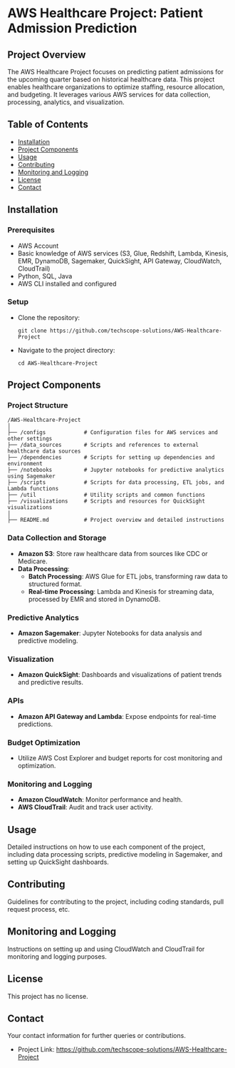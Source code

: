 # AWS Healthcare Project: Patient Admission Prediction

## Project Overview

The AWS Healthcare Project focuses on predicting patient admissions for the upcoming quarter based on historical healthcare data. This project enables healthcare organizations to optimize staffing, resource allocation, and budgeting. It leverages various AWS services for data collection, processing, analytics, and visualization.

## Table of Contents

- [Installation](#installation)
- [Project Components](#project-components)
- [Usage](#usage)
- [Contributing](#contributing)
- [Monitoring and Logging](#monitoring-and-logging)
- [License](#license)
- [Contact](#contact)

## Installation

### Prerequisites

- AWS Account
- Basic knowledge of AWS services (S3, Glue, Redshift, Lambda, Kinesis, EMR, DynamoDB, Sagemaker, QuickSight, API Gateway, CloudWatch, CloudTrail)
- Python, SQL, Java
- AWS CLI installed and configured

### Setup

- Clone the repository:
  ```
  git clone https://github.com/techscope-solutions/AWS-Healthcare-Project
  ```
- Navigate to the project directory:
  ```
  cd AWS-Healthcare-Project
  ```

## Project Components

### Project Structure

```
/AWS-Healthcare-Project
│
├── /configs            # Configuration files for AWS services and other settings
├── /data_sources       # Scripts and references to external healthcare data sources
├── /dependencies       # Scripts for setting up dependencies and environment
├── /notebooks          # Jupyter notebooks for predictive analytics using Sagemaker
├── /scripts            # Scripts for data processing, ETL jobs, and Lambda functions
├── /util               # Utility scripts and common functions
├── /visualizations     # Scripts and resources for QuickSight visualizations
│
├── README.md           # Project overview and detailed instructions
```

### Data Collection and Storage

- **Amazon S3**: Store raw healthcare data from sources like CDC or Medicare.
- **Data Processing**:
  - **Batch Processing**: AWS Glue for ETL jobs, transforming raw data to structured format.
  - **Real-time Processing**: Lambda and Kinesis for streaming data, processed by EMR and stored in DynamoDB.

### Predictive Analytics

- **Amazon Sagemaker**: Jupyter Notebooks for data analysis and predictive modeling.

### Visualization

- **Amazon QuickSight**: Dashboards and visualizations of patient trends and predictive results.

### APIs

- **Amazon API Gateway and Lambda**: Expose endpoints for real-time predictions.

### Budget Optimization

- Utilize AWS Cost Explorer and budget reports for cost monitoring and optimization.

### Monitoring and Logging

- **Amazon CloudWatch**: Monitor performance and health.
- **AWS CloudTrail**: Audit and track user activity.

## Usage

Detailed instructions on how to use each component of the project, including data processing scripts, predictive modeling in Sagemaker, and setting up QuickSight dashboards.

## Contributing

Guidelines for contributing to the project, including coding standards, pull request process, etc.

## Monitoring and Logging

Instructions on setting up and using CloudWatch and CloudTrail for monitoring and logging purposes.

## License

This project has no license.

## Contact

Your contact information for further queries or contributions.

- Project Link: https://github.com/techscope-solutions/AWS-Healthcare-Project
